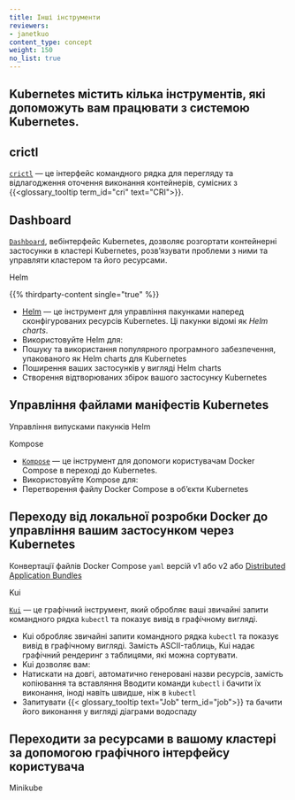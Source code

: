 ```yaml
---
title: Інші інструменти
reviewers:
- janetkuo
content_type: concept
weight: 150
no_list: true
---
```


<!-- overview -->

## Kubernetes містить кілька інструментів, які допоможуть вам працювати з системою Kubernetes.

<!-- body -->

## crictl

[`crictl`](https://github.com/kubernetes-sigs/cri-tools) — це інтерфейс командного рядка для перегляду та відлагодження оточення виконання контейнерів, сумісних з {{<glossary_tooltip term_id="cri" text="CRI">}}.

## Dashboard
[`Dashboard`](/docs/tasks/access-application-cluster/web-ui-dashboard/), вебінтерфейс Kubernetes, дозволяє розгортати контейнерні застосунки в кластері Kubernetes, розвʼязувати проблеми з ними та управляти кластером та його ресурсами.

Helm

{{% thirdparty-content single="true" %}}

* [Helm](https://helm.sh/) — це інструмент для управління пакунками наперед сконфігурованих ресурсів Kubernetes. Ці пакунки відомі як _Helm charts_.
* Використовуйте Helm для:
* Пошуку та використання популярного програмного забезпечення, упакованого як Helm charts для Kubernetes
* Поширення ваших застосунків у вигляді Helm charts
* Створення відтворюваних збірок вашого застосунку Kubernetes

## Управління файлами маніфестів Kubernetes

Управління випусками пакунків Helm

Kompose

* [`Kompose`](https://github.com/kubernetes/kompose) — це інструмент для допомоги користувачам Docker Compose в переході до Kubernetes.
* Використовуйте Kompose для:
* Перетворення файлу Docker Compose в обʼєкти Kubernetes

## Переходу від локальної розробки Docker до управління вашим застосунком через Kubernetes

Конвертації файлів Docker Compose `yaml` версій v1 або v2 або [Distributed Application Bundles](https://docs.docker.com/compose/bundles/)

Kui

[`Kui`](https://github.com/kubernetes-sigs/kui) — це графічний інструмент, який обробляє ваші звичайні запити командного рядка `kubectl` та показує вивід в графічному вигляді.

* Kui обробляє звичайні запити командного рядка `kubectl` та показує вивід в графічному вигляді. Замість ASCII-таблиць, Kui надає графічний рендеринг з таблицями, які можна сортувати.
* Kui дозволяє вам:
* Натискати на довгі, автоматично генеровані назви ресурсів, замість копіювання та вставляння
  Вводити команди `kubectl` і бачити їх виконання, іноді навіть швидше, ніж в `kubectl`
* Запитувати {{< glossary_tooltip text="Job" term_id="job">}} та бачити його виконання у вигляді діаграми водоспаду

## Переходити за ресурсами в вашому кластері за допомогою графічного інтерфейсу користувача

Minikube